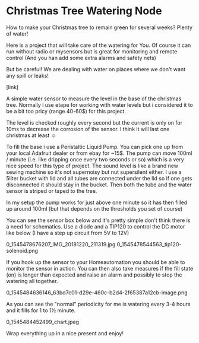 # Christmas Tree Watering Node
How to make your Christmas tree to remain green for several weeks? Plenty of water!

Here is a project that will take care of the watering for You. Of course it can run without radio or mysensors but is great for monitoring and remote control (And you han add some extra alarms and safety nets)

But be careful! We are dealing with water on places where we don't want any spill or leaks!

[link]

A simple water sensor to measure the level in the base of the christmas tree. Normally i use etape for working with water levels but i considered it to be a bit too pricy (range 40-60$) for this project.

The level is checked roughly every second but the current is only on for 10ms to decrease the corrosion of the sensor. I think it will last one christmas at least ☺

To fill the base i use a Peristaltic Liquid Pump. You can pick one up from your local Adafruit dealer or from ebay for ~15$. The pump can move 100ml / minute (i.e. like dripping once every two seconds or so) which is a very nice speed for this type of project. The sound level is like a brand new sewing machine so it's not supernoisy but nut supersilent either. I use a 5liter bucket with lid and all tubes are connected under the lid so if one gets disconnected it should stay in the bucket. Then both the tube and the water sensor is striped or taped to the tree.

In my setup the pump works for just above one minute so it has then filled up around 100ml (but that depends on the thresholds you set of course)

You can see the sensor box below and it's pretty simple don't think there is a need for schematics. Use a diode and a TIP120 to control the DC motor like below (I have a step up circuit from 5V to 12V)

0_1545478676207_IMG_20181220_211319.jpg
0_1545478544563_tip120-solenoid.png

If you hook up the sensor to your Homeautomation you should be able to monitor the sensor in action. You can then also take measures if the fill state (on) is longer than expected and raise an alarm and possibly to stop the watering all together.

0_1545484636146_63bd7c01-d29e-460c-b2d4-2f65387a12cb-image.png

As you can see the "normal" periodicity for me is watering every 3-4 hours and it fills for 1 to 1½ minute.

0_1545484452499_chart.jpeg

Wrap everything up in a nice present and enjoy! 